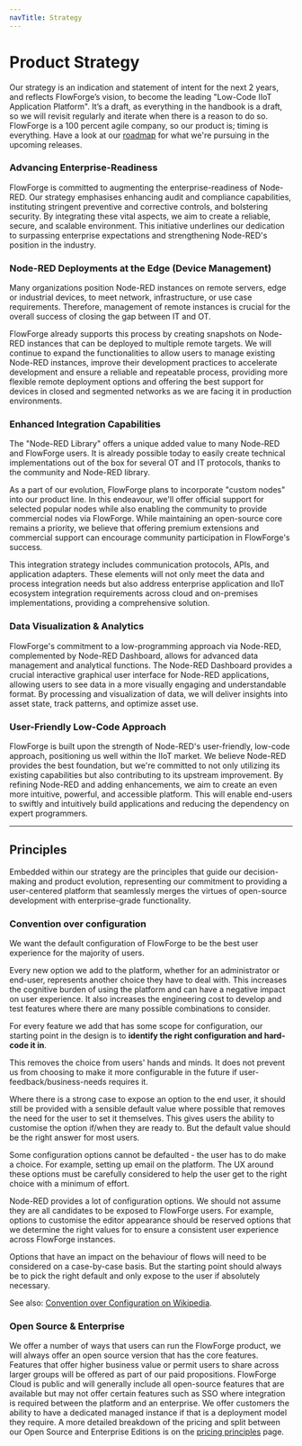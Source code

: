 ```yaml
---
navTitle: Strategy
---
```


# Product Strategy

Our strategy is an indication and statement of intent for the next 2 years, and reflects FlowForge’s vision, to become the leading "Low-Code IIoT Application Platform".
It’s a draft, as everything in the handbook is a draft, so we will revisit regularly and iterate when there is a reason to do so. FlowForge is a 100 percent agile company, so our product is; timing is everything.
Have a look at our [roadmap](/product/roadmap/) for what we're pursuing in the upcoming releases.

### Advancing Enterprise-Readiness

FlowForge is committed to augmenting the enterprise-readiness of Node-RED. Our strategy emphasises enhancing audit and compliance capabilities, instituting stringent preventive and corrective controls, and bolstering security. By integrating these vital aspects, we aim to create a reliable, secure, and scalable environment. This initiative underlines our dedication to surpassing enterprise expectations and strengthening Node-RED's position in the industry.

### Node-RED Deployments at the Edge (Device Management)

Many organizations position Node-RED instances on remote servers, edge or industrial devices, to meet network, infrastructure, or use case requirements. Therefore, management of remote instances is crucial for the overall success of closing the gap between IT and OT. 

FlowForge already supports this process by creating snapshots on Node-RED instances that can be deployed to multiple remote targets. We will continue to expand the functionalities to allow users to manage existing Node-RED instances, improve their development practices to accelerate development and ensure a reliable and repeatable process, providing more flexible remote deployment options and offering the best support for devices in closed and segmented networks as we are facing it in production environments.

### Enhanced Integration Capabilities

The "Node-RED Library" offers a unique added value to many Node-RED and FlowForge users. It is already possible today to easily create technical implementations out of the box for several OT and IT protocols, thanks to the community and Node-RED library.

As a part of our evolution, FlowForge plans to incorporate "custom nodes" into our product line. In this endeavour, we'll offer official support for selected popular nodes while also enabling the community to provide commercial nodes via FlowForge. While maintaining an open-source core remains a priority, we believe that offering premium extensions and commercial support can encourage community participation in FlowForge's success.

This integration strategy includes communication protocols, APIs, and application adapters. These elements will not only meet the data and process integration needs but also address enterprise application and IIoT ecosystem integration requirements across cloud and on-premises implementations, providing a comprehensive solution.

### Data Visualization & Analytics

FlowForge's commitment to a low-programming approach via Node-RED, complemented by Node-RED Dashboard, allows for advanced data management and analytical functions. The Node-RED Dashboard provides a crucial interactive graphical user interface for Node-RED applications, allowing users to see data in a more visually engaging and understandable format. By processing and visualization of data, we will deliver insights into asset state, track patterns, and optimize asset use.

### User-Friendly Low-Code Approach

FlowForge is built upon the strength of Node-RED's user-friendly, low-code approach, positioning us well within the IIoT market. We believe Node-RED provides the best foundation, but we're committed to not only utilizing its existing capabilities but also contributing to its upstream improvement. By refining Node-RED and adding enhancements, we aim to create an even more intuitive, powerful, and accessible platform. This will enable end-users to swiftly and intuitively build applications and reducing the dependency on expert programmers.

----


## Principles

Embedded within our strategy are the principles that guide our decision-making and product evolution, representing our commitment to providing a user-centered platform that seamlessly merges the virtues of open-source development with enterprise-grade functionality.

### Convention over configuration

We want the default configuration of FlowForge to be the best user experience for
the majority of users. 

Every new option we add to the platform, whether for an administrator or end-user,
represents another choice they have to deal with. This increases the cognitive burden
of using the platform and can have a negative impact on user experience. It also
increases the engineering cost to develop and test features where there are many
possible combinations to consider.

For every feature we add that has some scope for configuration, our starting point
in the design is to **identify the right configuration and hard-code it in**.

This removes the choice from users' hands and minds. It does not prevent us from
choosing to make it more configurable in the future if user-feedback/business-needs
requires it.

Where there is a strong case to expose an option to the end user, it should still
be provided with a sensible default value where possible that removes the need
for the user to set it themselves. This gives users the ability to customise
the option if/when they are ready to. But the default value should be the right
answer for most users.

Some configuration options cannot be defaulted - the user has to do make a choice.
For example, setting up email on the platform. The UX around these options must
be carefully considered to help the user get to the right choice with a minimum
of effort.

Node-RED provides a lot of configuration options. We should not assume they are all
candidates to be exposed to FlowForge users. For example, options to customise the
editor appearance should be reserved options that we determine the right values for
to ensure a consistent user experience across FlowForge instances.

Options that have an impact on the behaviour of flows will need to be considered
on a case-by-case basis. But the starting point should always be to pick the right
default and only expose to the user if absolutely necessary.

See also: [Convention over Configuration on Wikipedia](https://en.wikipedia.org/wiki/Convention_over_configuration).

### Open Source & Enterprise

We offer a number of ways that users can run the FlowForge product, we will
always offer an open source version that has the core features. Features that
offer higher business value or permit users to share across larger groups will
be offered as part of our paid propositions. FlowForge Cloud is public and will
generally include all open-source features that are available but may not offer
certain features such as SSO where integration is required between the platform
and an enterprise. We offer customers the ability to have a dedicated managed
instance if that is a deployment model they require.
A more detailed breakdown of the pricing and split between our Open Source and
Enterprise Editions is on the [pricing principles](pricing.md) page.
